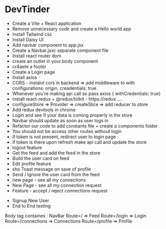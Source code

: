 # DevTinder

- Create a Vite + React application
- Remove unnecessary code and create a Hello world app
- Install Tailwind css
- Install Daisy UI
- Add navbar component to app.jsx
- Create a Navbar.jsxc separate component file
- Install react router dom
- create an outlet in your body component
- cr4aete a footer
- Create a Login page
- Install axios
- CORS - instalol cors in backend => add middleware to with configurations: origin, creadentials: true.
- Whenever you're making api call so pass axios { withCredentials: true}
- install react-redux + @redux/tolkit - https://redux ....
- configureStore => Provider => createSlice => add reducer to store
- Add redux devtools in chrome
- Login and see if your data is coming properly in the store
- Navbar should update as soon as user logs in
- Refactor our code to add constants file + create a components folder
- You should not be access other routes without login
- if token is not present, redirect user to login page
- if token is there upon refresh make api call and update the store
- logout feature
- Get the feed and add the feed in the store
- Build the user card on feed
- Edit profile feature
- sho Toast message on save of profile
- Send / Ignore the user card from the feed
- new page - see all my connections
- New Page - see all my connection request
- Feature - accept / reject connections request
<!-- // Pending after this line -->
- Signup New User
- End to End testing

Body tag containes :
NavBar
Route=/ => Feed
Route=/login => Login
Route=/connections => Connections
Route=/profile => Profile
